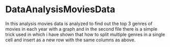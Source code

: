 # DataAnalysisMoviesData
In this analysis movies data is analyzed to find out the top 3 genres of movies in each year with a graph and in the second file there is a simple trick used in which i have shown that how to split multiple genres in a single cell and insert as a new row with the same columns as above.

